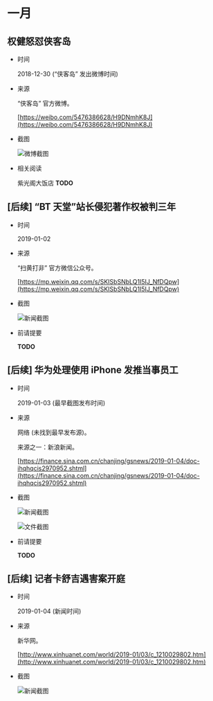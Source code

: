# 一月

## 权健怒怼侠客岛

+ 时间

    2018-12-30 (“侠客岛” 发出微博时间)
    
+ 来源

    “侠客岛” 官方微博。
    
    [https://weibo.com/5476386628/H9DNmhK8J](https://weibo.com/5476386628/H9DNmhK8J)
    
+ 截图

    ![微博截图](assets/2018-12-30-quanjian-vs-people_s-daily.png)
    
+ 相关阅读
    
    紫光阁大饭店 __TODO__

## [后续] “BT 天堂”站长侵犯著作权被判三年

+ 时间

    2019-01-02
 
+ 来源

    “扫黄打非” 官方微信公众号。
    
    [https://mp.weixin.qq.com/s/SKISbSNbLQ1I5IJ_NfDQpw](https://mp.weixin.qq.com/s/SKISbSNbLQ1I5IJ_NfDQpw)

+ 截图

    ![新闻截图](assets/2019-01-04-bt.png)

+ 前请提要

    __TODO__

## [后续] 华为处理使用 iPhone 发推当事员工

+ 时间
    
    2019-01-03 (最早截图发布时间)
    
+ 来源

    网络 (未找到最早发布源)。

    来源之一：新浪新闻。
    
    [https://finance.sina.com.cn/chanjing/gsnews/2019-01-04/doc-ihqhqcis2970952.shtml](https://finance.sina.com.cn/chanjing/gsnews/2019-01-04/doc-ihqhqcis2970952.shtml)

+ 截图

    ![新闻截图](assets/2019-01-03-huawei-new-year.png)
    
    ![文件截图](assets/2019-01-03-huawei-new-year-detail.jpg)

+ 前请提要

    __TODO__

## [后续] 记者卡舒吉遇害案开庭

+ 时间

    2019-01-04 (新闻时间)
    
+ 来源

    新华网。
    
    [http://www.xinhuanet.com/world/2019-01/03/c_1210029802.htm](http://www.xinhuanet.com/world/2019-01/03/c_1210029802.htm)

+ 截图

    ![新闻截图](assets/2019-01-04-Khashoggi.png)
